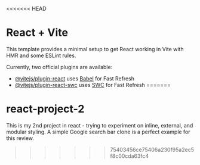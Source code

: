 <<<<<<< HEAD
# React + Vite

This template provides a minimal setup to get React working in Vite with HMR and some ESLint rules.

Currently, two official plugins are available:

- [@vitejs/plugin-react](https://github.com/vitejs/vite-plugin-react/blob/main/packages/plugin-react/README.md) uses [Babel](https://babeljs.io/) for Fast Refresh
- [@vitejs/plugin-react-swc](https://github.com/vitejs/vite-plugin-react-swc) uses [SWC](https://swc.rs/) for Fast Refresh
=======
# react-project-2
This is my 2nd project in react - trying to experiment on inline, external, and modular styling. A simple Google search bar clone is a perfect example for this review.
>>>>>>> 75403456ce75406a230f95a2ec5f8c00cda63fc4
